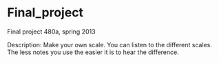 Final_project
=============

Final project 480a, spring 2013

Description:
Make your own scale. You can listen to the different scales. The less notes you use the easier it is to hear the difference.


